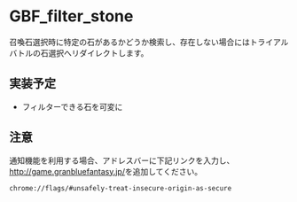 # GBF_filter_stone
召喚石選択時に特定の石があるかどうか検索し、存在しない場合にはトライアルバトルの石選択へリダイレクトします。
## 実装予定
* フィルターできる石を可変に

## 注意
通知機能を利用する場合、アドレスバーに下記リンクを入力し、<http://game.granbluefantasy.jp/>を追加してください。
```
chrome://flags/#unsafely-treat-insecure-origin-as-secure
```